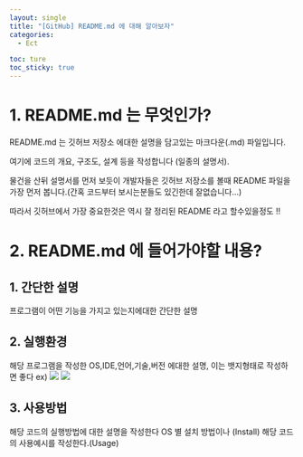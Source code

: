 ```yaml
---
layout: single
title: "[GitHub] README.md 에 대해 알아보자"
categories:
  - Ect

toc: ture
toc_sticky: true
---
```


<!-- 위는 머릿말임 아래부터 포스트 본문 -->

# 1. README.md 는 무엇인가?

README.md 는 깃허브 저장소 에대한 설명을 담고있는 마크다운(.md) 파일입니다.

여기에 코드의 개요, 구조도, 설계 등을 작성합니다 (일종의 설명서).

물건을 산뒤 설명서를 먼저 보듯이 개발자들은 깃허브 저장소를 볼때 README 파일을 가장 먼저 봅니다.(간혹 코드부터 보시는분들도 있긴한데 잘없습니다...)

따라서 깃허브에서 가장 중요한것은 역시 잘 정리된 README 라고 할수있을정도 !!

# 2. README.md 에 들어가야할 내용?

## 1. 간단한 설명

프로그램이 어떤 기능을 가지고 있는지에대한 간단한 설명

## 2. 실행환경

해당 프로그램을 작성한 OS,IDE,언어,기술,버전
에대한 설명, 이는 뱃지형태로 작성하면 좋다
ex)
<img src="https://img.shields.io/badge/Python-3776AB?style=for-the-badge&logo=Python&logoColor=white">
<img src="https://img.shields.io/badge/Python-3776AB?style=for-the-badge&logo=Python&logoColor=white">

## 3. 사용방법

해당 코드의 실행방법에 대한 설명을 작성한다
OS 별 설치 방법이나 (Install)
해당 코드의 사용예시를 작성한다.(Usage)
